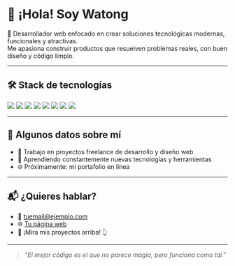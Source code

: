 # 👋 ¡Hola! Soy Watong

🎯 Desarrollador web enfocado en crear soluciones tecnológicas modernas, funcionales y atractivas.  
Me apasiona construir productos que resuelven problemas reales, con buen diseño y código limpio.

---

## 🛠️ Stack de tecnologías

<p>
  <img src="https://img.shields.io/badge/HTML5-E34F26?style=for-the-badge&logo=html5&logoColor=white"/>
  <img src="https://img.shields.io/badge/CSS3-1572B6?style=for-the-badge&logo=css3&logoColor=white"/>
  <img src="https://img.shields.io/badge/JavaScript-F7DF1E?style=for-the-badge&logo=javascript&logoColor=black"/>
  <img src="https://img.shields.io/badge/PHP-777BB4?style=for-the-badge&logo=php&logoColor=white"/>
  <img src="https://img.shields.io/badge/MySQL-4479A1?style=for-the-badge&logo=mysql&logoColor=white"/>
  <img src="https://img.shields.io/badge/React-61DAFB?style=for-the-badge&logo=react&logoColor=black"/>
  <img src="https://img.shields.io/badge/Node.js-339933?style=for-the-badge&logo=node.js&logoColor=white"/>
  <img src="https://img.shields.io/badge/Git-F05032?style=for-the-badge&logo=git&logoColor=white"/>
</p>

---

## 🚀 Algunos datos sobre mí

- 🔧 Trabajo en proyectos freelance de desarrollo y diseño web
- 🧠 Aprendiendo constantemente nuevas tecnologías y herramientas
- 🌐 Próximamente: mi portafolio en línea

---

## 📬 ¿Quieres hablar?

- 📧 [tuemail@ejemplo.com](mailto:tuemail@ejemplo.com)
- 🌐 [Tu página web](https://tudominio.com)
- 🐙 ¡Mira mis proyectos arriba! 👆

---

> *"El mejor código es el que no parece magia, pero funciona como tal."*
